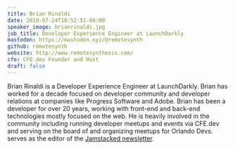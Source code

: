 ```yaml
---
title: Brian Rinaldi
date: 2019-07-24T18:52:51-04:00
speaker_image: brianrinaldi.jpg
job_title: Developer Experience Engineer at LaunchDarkly
mastodon: https://mastodon.xyz/@remotesynth
github: remotesynth
website: http://www.remotesynthesis.com/
cfe: CFE.dev Founder and Host
draft: false
---
```


Brian Rinaldi is a Developer Experience Engineer at LaunchDarkly. Brian has worked for a decade focused on developer community and developer relations at companies like Progress Software and Adobe. Brian has been a developer for over 20 years, working with front-end and back-end technologies mostly focused on the web. He is heavily involved in the community including running developer meetups and events via CFE.dev and serving on the board of and organizing meetups for Orlando Devs. serves as the editor of the [Jamstacked newsletter](https://jamstack.email/).
